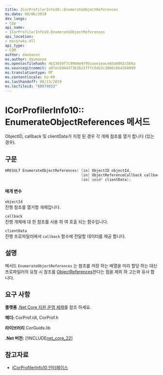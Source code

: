 ```yaml
---
title: ICorProfilerInfo10::EnumerateObjectReferences
ms.date: 08/06/2019
dev_langs:
- cpp
api_name:
- ICorProfilerInfo10.EnumerateObjectReferences
api_location:
- mscorwks.dll
api_type:
- COM
author: davmason
ms.author: davmason
ms.openlocfilehash: 4b13659f7c9909e9795caee1eace8da8092c5b9a
ms.sourcegitcommit: a97ecb94437362b21fffc5eb3c38b6c0b4368999
ms.translationtype: MT
ms.contentlocale: ko-KR
ms.lasthandoff: 08/13/2019
ms.locfileid: "68974033"
---
```

# <a name="icorprofilerinfo10enumerateobjectreferences-method"></a>ICorProfilerInfo10:: EnumerateObjectReferences 메서드
  
 ObjectID, callback 및 clientData가 지정 된 경우 각 개체 참조를 열거 합니다 (있는 경우).   
  
## <a name="syntax"></a>구문  
  
```cpp
HRESULT EnumerateObjectReferences( [in] ObjectID objectId,
                                   [in] ObjectReferenceCallback callback,
                                   [in] void* clientData);
```  
  
#### <a name="parameters"></a>매개 변수  

 `objectId` \
 진행 참조를 열거할 개체입니다.

 `callback` \
 진행 개체에 대 한 참조를 사용 하 여 호출 되는 함수입니다.

 `clientData` \
 진행 프로파일러에서 `callback` 함수에 전달할 데이터를 제공 합니다.
  
## <a name="remarks"></a>설명  
 메서드 `EnumerateObjectReferences` 는 참조를 저장 하는 배열을 미리 할당 하는 대신 프로파일러의 요청 시 참조를 [ObjectReferences](../../../../docs/framework/unmanaged-api/profiling/icorprofilercallback-objectreferences-method.md)한다는 점을 제외 하 고는와 유사 합니다.  

## <a name="requirements"></a>요구 사항  
 **플랫폼** [.Net Core 지원 운영 체제](../../../core/windows-prerequisites.md#net-core-supported-operating-systems)를 참조 하세요.  
  
 **헤더:** CorProf.idl, CorProf.h  
  
 **라이브러리** CorGuids.lib  
  
 **.Net 버전:** [!INCLUDE[net_core_22](../../../../includes/net-core-30-md.md)]
  
## <a name="see-also"></a>참고자료
- [ICorProfilerInfo10 인터페이스](../../../../docs/framework/unmanaged-api/profiling/icorprofilerinfo10-interface.md)

